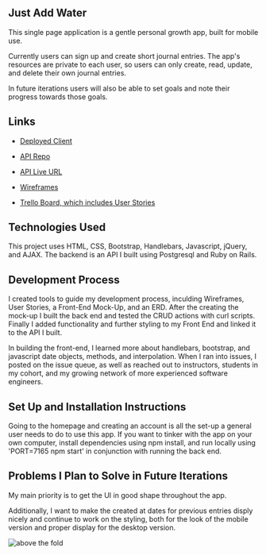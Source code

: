 ## Just Add Water

This single page application is a gentle personal growth app, built for mobile use.

Currently users can sign up and create short journal entries. The app's resources are private to each user, so users can only create, read, update, and delete their own journal entries.

In future iterations users will also be able to set goals and note their progress towards those goals.


## Links

* [Deployed Client](https://rivermagnetic.github.io/client-just-add-water/)

* [API Repo](https://github.com/RiverMagnetic/api-rails-just-add-water)

* [API Live URL](https://api-rails-just-add-water.herokuapp.com/)

* [Wireframes](https://github.com/RiverMagnetic/client-just-add-water/blob/master/just-add-water-original-wireframes.jpg)

* [Trello Board, which includes User Stories](https://trello.com/b/SyRpniLn)


## Technologies Used

This project uses HTML, CSS, Bootstrap, Handlebars, Javascript, jQuery, and AJAX. The backend is an API I built using Postgresql and Ruby on Rails.


## Development Process

I created tools to guide my development process, inculding Wireframes, User Stories, a Front-End Mock-Up, and an ERD. After the creating the mock-up I built the back end and tested the CRUD actions with curl scripts. Finally I added functionality and further styling to my Front End and linked it to the API I built.

In building the front-end, I learned more about handlebars, bootstrap, and javascript date objects, methods, and interpolation. When I ran into issues, I posted on the issue queue, as well as reached out to instructors, students in my cohort, and my growing network of more experienced software engineers.


## Set Up and Installation Instructions

Going to the homepage and creating an account is all the set-up a general user needs to do to use this app. If you want to tinker with the app on your own computer, install dependencies using npm install, and run locally using 'PORT=7165 npm start' in conjunction with running the back end.


## Problems I Plan to Solve in Future Iterations

My main priority is to get the UI in good shape throughout the app. 

Additionally, I want to make the created at dates for previous entries disply nicely and continue to work on the styling, both for the look of the mobile version and proper display for the desktop version.


![above the fold](https://i.imgur.com/OLgpSWX.png)